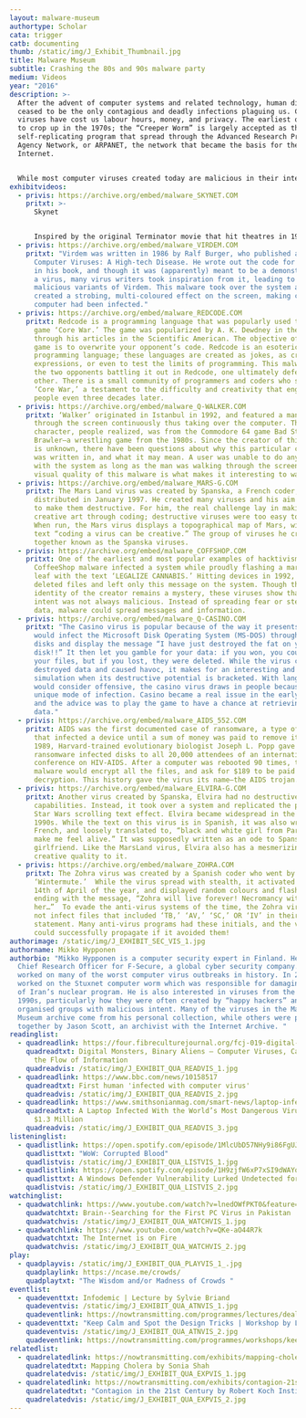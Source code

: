 ```yaml
---
layout: malware-museum
authortype: Scholar
cata: trigger
catb: documenting
thumb: /static/img/J_Exhibit_Thumbnail.jpg
title: Malware Museum
subtitle: Crashing the 80s and 90s malware party
medium: Videos
year: "2016"
description: >-
  After the advent of computer systems and related technology, human diseases
  ceased to be the only contagious and deadly infections plaguing us. Computer
  viruses have cost us labour hours, money, and privacy. The earliest ones began
  to crop up in the 1970s; the “Creeper Worm” is largely accepted as the first
  self-replicating program that spread through the Advanced Research Projects
  Agency Network, or ARPANET, the network that became the basis for the
  Internet.


  While most computer viruses created today are malicious in their intent, many coders in the 1980s and 1990s sought to creatively express themselves or disseminate messages through viruses spread on the Microsoft Disk Operating System (MS-DOS) system. Mikko Hypponen, a computer security expert, has put together a large collection of interesting malware that now, devoid of any destructive potential, can be safely viewed and admired for their ingenuity, cheek, and imagination. 
exhibitvideos:
  - privis: https://archive.org/embed/malware_SKYNET.COM
    pritxt: >-
      Skynet


      Inspired by the original Terminator movie that hit theatres in 1984, this virus significantly slowed down the infected computer, supposedly as an act of kindness meant to give the user a break. As Jussi Parikka, Professor in Technological Culture & Aesthetics at the University of Southampton writes, “computer viruses almost provide their own version of speculative science fiction. They have even been discussed in research on the possibility of creating artificial life".
  - privis: https://archive.org/embed/malware_VIRDEM.COM
    pritxt: "Virdem was written in 1986 by Ralf Burger, who published a book called
      Computer Viruses: A High-tech Disease. He wrote out the code for the virus
      in his book, and though it was (apparently) meant to be a demonstration of
      a virus, many virus writers took inspiration from it, leading to many
      malicious variants of Virdem. This malware took over the system and
      created a strobing, multi-coloured effect on the screen, making clear the
      computer had been infected."
  - privis: https://archive.org/embed/malware_REDCODE.COM
    pritxt: Redcode is a programming language that was popularly used to run the
      game ‘Core War.’ The game was popularized by A. K. Dewdney in the 1980s
      through his articles in the Scientific American. The objective of this
      game is to overwrite your opponent’s code. Redcode is an esoteric
      programming language; these languages are created as jokes, as creative
      expressions, or even to test the limits of programming. This malware shows
      the two opponents battling it out in Redcode, one ultimately defeating the
      other. There is a small community of programmers and coders who still play
      ‘Core War,’ a testament to the difficulty and creativity that engages
      people even three decades later.
  - privis: https://archive.org/embed/malware_Q-WALKER.COM
    pritxt: ‘Walker’ originated in Istanbul in 1992, and featured a man strolling
      through the screen continuously thus taking over the computer. This
      character, people realized, was from the Commodore 64 game Bad Street
      Brawler—a wrestling game from the 1980s. Since the creator of this virus
      is unknown, there have been questions about why this particular character
      was written in, and what it may mean. A user was unable to do anything
      with the system as long as the man was walking through the screen. The
      visual quality of this malware is what makes it interesting to watch.
  - privis: https://archive.org/embed/malware_MARS-G.COM
    pritxt: The Mars Land virus was created by Spanska, a French coder, and
      distributed in January 1997. He created many viruses and his aim was never
      to make them destructive. For him, the real challenge lay in making
      creative art through coding; destructive viruses were too easy to write.
      When run, the Mars virus displays a topographical map of Mars, with the
      text “coding a virus can be creative.” The group of viruses he created are
      together known as the Spanska viruses.
  - privis: https://archive.org/embed/malware_COFFSHOP.COM
    pritxt: One of the earliest and most popular examples of hacktivism, the
      CoffeeShop malware infected a system while proudly flashing a marijuana
      leaf with the text ‘LEGALIZE CANNABIS.’ Hitting devices in 1992, the virus
      deleted files and left only this message on the system. Though the
      identity of the creator remains a mystery, these viruses show that the
      intent was not always malicious. Instead of spreading fear or stealing
      data, malware could spread messages and information.
  - privis: https://archive.org/embed/malware_Q-CASINO.COM
    pritxt: "The Casino virus is popular because of the way it presents itself. It
      would infect the Microsoft Disk Operating System (MS-DOS) through floppy
      disks and display the message “I have just destroyed the fat on your
      disk!!” It then let you gamble for your data: if you won, you could keep
      your files, but if you lost, they were deleted. While the virus certainly
      destroyed data and caused havoc, it makes for an interesting and fun
      simulation when its destructive potential is bracketed. With language many
      would consider offensive, the casino virus draws in people because of its
      unique mode of infection. Casino became a real issue in the early 1990s,
      and the advice was to play the game to have a chance at retrieving your
      data."
  - privis: https://archive.org/embed/malware_AIDS_552.COM
    pritxt: AIDS was the first documented case of ransomware, a type of software
      that infected a device until a sum of money was paid to remove it. In
      1989, Harvard-trained evolutionary biologist Joseph L. Popp gave these
      ransomware infected disks to all 20,000 attendees of an international
      conference on HIV-AIDS. After a computer was rebooted 90 times, the
      malware would encrypt all the files, and ask for $189 to be paid for
      decryption. This history gave the virus its name—the AIDS trojan.
  - privis: https://archive.org/embed/malware_ELVIRA-G.COM
    pritxt: Another virus created by Spanska, Elvira had no destructive
      capabilities. Instead, it took over a system and replicated the popular
      Star Wars scrolling text effect. Elvira became widespread in the late
      1990s. While the text on this virus is in Spanish, it was also written in
      French, and loosely translated to, “black and white girl from Paris, you
      make me feel alive.” It was supposedly written as an ode to Spanska’s
      girlfriend. Like the MarsLand virus, Elvira also has a mesmerizing,
      creative quality to it.
  - privis: https://archive.org/embed/malware_ZOHRA.COM
    pritxt: The Zohra virus was created by a Spanish coder who went by the name
      ‘Wintermute.’  While the virus spread with stealth, it activated on the
      14th of April of the year, and displayed random colours and flashes,
      ending with the message, “Zohra will live forever! Necromancy with
      her…”  To evade the anti-virus systems of the time, the Zohra virus did
      not infect files that included ‘TB,’ ‘AV,’ ‘SC,’ OR ‘IV’ in their path
      statement. Many anti-virus programs had these initials, and the virus
      could successfully propagate if it avoided them!
authorimage: /static/img/J_EXHIBIT_SEC_VIS_1.jpg
authorname: Mikko Hypponen
authorbio: "Mikko Hypponen is a computer security expert in Finland. He is the
  Chief Research Officer for F-Secure, a global cyber security company. He has
  worked on many of the worst computer virus outbreaks in history. In 2010, he
  worked on the Stuxnet computer worm which was responsible for damaging parts
  of Iran’s nuclear program. He is also interested in viruses from the 1980s and
  1990s, particularly how they were often created by “happy hackers” and not by
  organised groups with malicious intent. Many of the viruses in the Malware
  Museum archive come from his personal collection, while others were put
  together by Jason Scott, an archivist with the Internet Archive. "
readinglist:
  - quadreadlink: https://four.fibreculturejournal.org/fcj-019-digital-monsters-binary-aliens-%E2%80%93-computer-viruses-capitalism-and-the-flow-of-information/
    quadreadtxt: Digital Monsters, Binary Aliens – Computer Viruses, Capitalism and
      the Flow of Information
    quadreadvis: /static/img/J_EXHIBIT_QUA_READVIS_1.jpg
  - quadreadlink: https://www.bbc.com/news/10158517
    quadreadtxt: First human 'infected with computer virus'
    quadreadvis: /static/img/J_EXHIBIT_QUA_READVIS_2.jpg
  - quadreadlink: https://www.smithsonianmag.com/smart-news/laptop-infected-worlds-most-dangerous-viruses-sold-13-million-180972315/
    quadreadtxt: A Laptop Infected With the World’s Most Dangerous Viruses Sold for
      $1.3 Million
    quadreadvis: /static/img/J_EXHIBIT_QUA_READVIS_3.jpg
listeninglist:
  - quadlistlink: https://open.spotify.com/episode/1MlcUbD57NHy9i86FgUJSt
    quadlisttxt: "WoW: Corrupted Blood"
    quadlistvis: /static/img/J_EXHIBIT_QUA_LISTVIS_1.jpg
  - quadlistlink: https://open.spotify.com/episode/1H9zjfW6xP7xSI9dWAYq7K
    quadlisttxt: A Windows Defender Vulnerability Lurked Undetected for 12 Years
    quadlistvis: /static/img/J_EXHIBIT_QUA_LISTVIS_2.jpg
watchinglist:
  - quadwatchlink: https://www.youtube.com/watch?v=lnedOWfPKT0&feature=emb_imp_woyt
    quadwatchtxt: Brain--Searching for the First PC Virus in Pakistan
    quadwatchvis: /static/img/J_EXHIBIT_QUA_WATCHVIS_1.jpg
  - quadwatchlink: https://www.youtube.com/watch?v=QKe-aO44R7k
    quadwatchtxt: The Internet is on Fire
    quadwatchvis: /static/img/J_EXHIBIT_QUA_WATCHVIS_2.jpg
play:
  - quadplayvis: /static/img/J_EXHIBIT_QUA_PLAYVIS_1_.jpg
    quadplaylink: https://ncase.me/crowds/
    quadplaytxt: "The Wisdom and/or Madness of Crowds "
eventlist:
  - quadeventtxt: Infodemic | Lecture by Sylvie Briand
    quadeventvis: /static/img/J_EXHIBIT_QUA_ATNVIS_1.jpg
    quadeventlink: https://nowtransmitting.com/programmes/lectures/dealing-with-the-infodemic/
  - quadeventtxt: "Keep Calm and Spot the Design Tricks | Workshop by Louise Hisayasu "
    quadeventvis: /static/img/J_EXHIBIT_QUA_ATNVIS_2.jpg
    quadeventlink: https://nowtransmitting.com/programmes/workshops/keep-calm-and-spot-the-design-tricks/
relatedlist:
  - quadrelatedlink: https://nowtransmitting.com/exhibits/mapping-cholera/
    quadrelatedtxt: Mapping Cholera by Sonia Shah
    quadrelatedvis: /static/img/J_EXHIBIT_QUA_EXPVIS_1.jpg
  - quadrelatedlink: https://nowtransmitting.com/exhibits/contagion-21st-century/
    quadrelatedtxt: "Contagion in the 21st Century by Robert Koch Institute "
    quadrelatedvis: /static/img/J_EXHIBIT_QUA_EXPVIS_2.jpg
---
```

